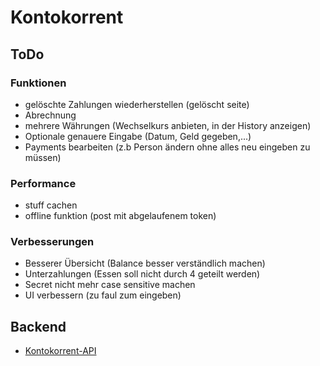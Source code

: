 # Kontokorrent
## ToDo
### Funktionen
* gelöschte Zahlungen wiederherstellen (gelöscht seite)
* Abrechnung
* mehrere Währungen (Wechselkurs anbieten, in der History anzeigen)
* Optionale genauere Eingabe (Datum, Geld gegeben,...)
* Payments bearbeiten (z.b Person ändern ohne alles neu eingeben zu müssen)
### Performance
* stuff cachen
* offline funktion (post mit abgelaufenem token)
### Verbesserungen
* Besserer Übersicht (Balance besser verständlich machen)
* Unterzahlungen (Essen soll nicht durch 4 geteilt werden)
* Secret nicht mehr case sensitive machen
* UI verbessern (zu faul zum eingeben)
## Backend
* [Kontokorrent-API](https://github.com/tuwrraphael/kontokorrent-api)
